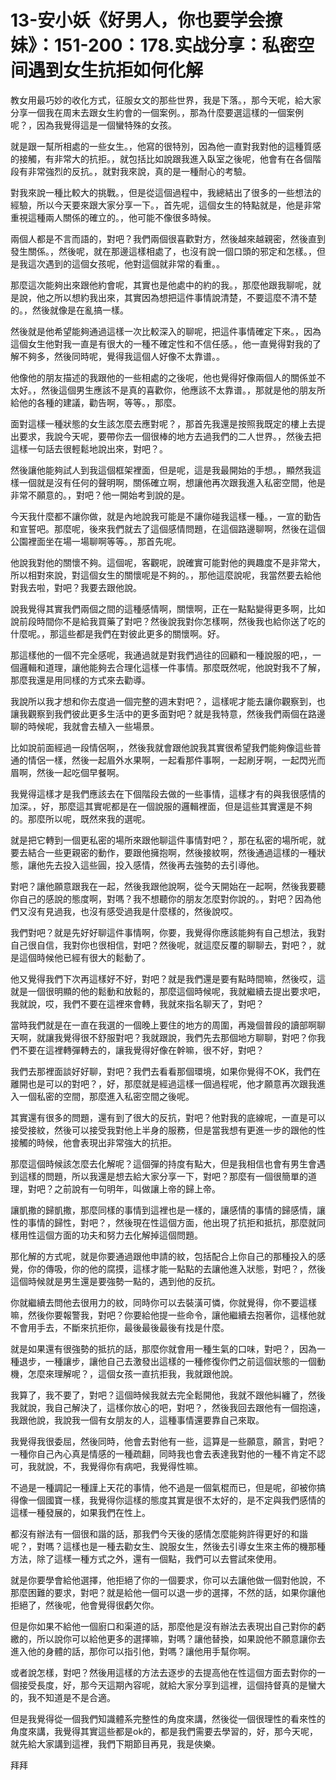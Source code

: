 # 13-安小妖《好男人，你也要学会撩妹》：151-200：178.实战分享：私密空间遇到女生抗拒如何化解

教女用最巧妙的收化方式，征服女文的那些世界，我是下落。，那今天呢，給大家分享一個我在周末去跟女生約會的一個案例。，那為什麼要選這樣的一個案例呢？，因為我覺得這是一個蠻特殊的女孩。

就是跟一幫所相處的一些女生。，他寫的很特別，因為他一直對我對他的這種質感的接觸，有非常大的抗拒。，就包括比如說跟我進入臥室之後呢，他會有在各個階段有非常強烈的反抗。，就對我來說，真的是一種耐心的考驗。

對我來說一種比較大的挑戰。，但是從這個過程中，我總結出了很多的一些想法的經驗，所以今天要來跟大家分享一下。，首先呢，這個女生的特點就是，他是非常重視這種兩人關係的確立的。，他可能不像很多時候。

兩個人都是不言而語的，對吧？我們兩個很喜歡對方，然後越來越親密，然後直到發生關係。，然後呢，就在那邊這樣相處了，也沒有說一個口頭的邪定和怎樣。，但是我這次遇到的這個女孩呢，他對這個就非常的看重。。

那麼這次能夠出來跟他約會呢，其實也是他處中的約的我。，那麼他跟我聊呢，就是說，他之所以想約我出來，其實因為想把這件事情說清楚，不要這麼不清不楚的。，然後就像是在亂搞一樣。

然後就是他希望能夠通過這樣一次比較深入的聊呢，把這件事情確定下來。，因為這個女生他對我一直是有很大的一種不確定性和不信任感。，他一直覺得對我的了解不夠多，然後同時呢，覺得我這個人好像不太靠谱。。

他像他的朋友描述的我跟他的一些相處的之後呢，他也覺得好像兩個人的關係並不太好。，然後這個男生應該不是真的喜歡你，他應該不太靠谱。，那就是他的朋友所給他的各種的建議，勸告啊，等等。，那麼。

面對這樣一種狀態的女生該怎麼去應對呢？，那首先我還是按照我既定的樓上去提出要求，我說今天呢，要帶你去一個很棒的地方去過我們的二人世界。，然後去把這樣一句話去很輕鬆地說出來，對吧？。

然後讓他能夠試人到我這個框架裡面，但是呢，這是我最開始的手想。，顯然我這樣一個就是沒有任何的聲明啊，關係確立啊，想讓他再次跟我進入私密空間，他是非常不願意的。，對吧？他一開始考到說的是。

今天我什麼都不讓你做，就是內地說我可能是不讓你碰我這樣一種。，一宣的勤告和宣誓吧。那麼呢，後來我們就去了這個感情問題，在這個路邊聊啊，然後在這個公園裡面坐在場一場聊啊等等。，那首先呢。

他說我對他的關懷不夠。這個呢，客觀呢，說確實可能對他的興趣度不是非常大，所以相對來說，對這個女生的關懷呢是不夠的。，那他這麼說呢，我當然要去給他對我去啦，對吧？我要去跟他說。

說我覺得其實我們兩個之間的這種感情啊，關懷啊，正在一點點變得更多啊，比如說前段時間你不是給我買藥了對吧？然後說我對你怎樣啊，然後我也給你送了吃的什麼呢。，那這些都是我們在對彼此更多的關懷啊。好。

那這樣他的一個不完全感呢，我通過就是對我們過往的回顧和一種說服的吧，，一個邏輯和道理，讓他能夠去合理化這樣一件事情。那麼既然呢，他說對我不了解，那麼我還是用同樣的方式來去勸導。

我說所以我才想和你去度過一個完整的週末對吧？，這樣呢才能去讓你觀察到，也讓我觀察到我們彼此更多生活中的更多面對吧？就是我特意，然後我們兩個在路邊聊的時候呢，我就會去植入一些場景。

比如說前面經過一段情侶啊，，然後我就會跟他說我其實很希望我們能夠像這些普通的情侶一樣，然後一起眉外水果啊，一起看那件事啊，一起刷牙啊，一起閃光而眉啊，然後一起吃個早餐啊。

我覺得這樣才是我們應該去在下個階段去做的一些事情，這樣才有的與我很感情的加深。，好，那麼這其實呢都是在一個說服的邏輯裡面，但是這些其實還是不夠的。那麼所以呢，既然來我的選呢。

就是把它轉到一個更私密的場所來跟他聊這件事情對吧？，那在私密的場所呢，就要去結合一些更親密的動作，要跟他擁抱啊，然後接紋啊，然後通過這樣的一種狀態，讓他先去投入這些圓，投入感情，然後再去強勢的去引導他。

對吧？讓他願意跟我在一起，然後我跟他說啊，從今天開始在一起啊，然後我要聽你自己的感說的態度啊，對嗎？我不想聽你的朋友怎麼對你說的。，對吧？因為他們又沒有見過我，也沒有感受過我是什麼樣的，然後說哎。

我們對吧？就是先好好聊這件事情啊，你要，我覺得你應該能夠有自己想法，我對自己很自信，我對你也很相信，對吧？然後呢，就這麼反覆的聊聊去，對吧？，就是這個時候他已經有很大的鬆動了。

他又覺得我們下次再這樣好不好，對吧？就是我們還是要有點時間嘛，然後哎，這就是一個很明顯的他的鬆動和放鬆的，那麼這個時候呢，我就繼續去提出要求吧，我就說，哎，我們不要在這裡來會轉，我就來指名聊天了，對吧？

當時我們就是在一直在我選的一個晚上要住的地方的周圍，再幾個普段的讀部啊聊天啊，就讓我覺得很不舒服對吧？我就跟說，我們先去那個地方聊聊，對吧？你我們不要在這裡轉彈轉去的，讓我覺得好像在幹嘛，很不好，對吧？

我們去那裡面談好好聊，對吧？我們去看看那個環境，如果你覺得不OK，我們在離開也是可以的對吧？，好，那麼就是經過這樣一個過程呢，他才願意再次跟我進入一個私密的空間，那麼進入私密空間之後呢。

其實還有很多的問題，還有到了很大的反抗，對吧？他對我的底線呢，一直是可以接受接紋，然後可以接受我對他上半身的服務，但是當我想有更進一步的跟他的性接觸的時候，他會表現出非常強大的抗拒。

那麼這個時候該怎麼去化解呢？這個彈的持度有點大，但是我相信也會有男生會遇到這樣的問題，所以我還是想去給大家分享一下，對吧？那麼有一個很簡單的道理，對吧？之前說有一句明年，叫做讓上帝的歸上帝。

讓凱撒的歸凱撒，那麼同樣的事情到這裡也是一樣的，讓感情的事情的歸感情，讓性的事情的歸性，對吧？，然後現在性這個方面，他出現了抗拒和抵抗，那麼就同樣用性這個方面的功夫和努力去化解掉這個問題。

那化解的方式呢，就是你要通過跟他申請的紋，包括配合上你自己的那種投入的感覺，你的傳吸，你的他的腐摸，這樣才能一點點的去讓他進入狀態，對吧？，然後這個時候就是男生還是要強勢一點的，遇到他的反抗。

你就繼續去問他去很用力的紋，同時你可以去裝潢可憐，你就覺得，你不要這樣嘛，然後你要報警我，對吧？你要給他提一些命令，讓他繼續去抱著你，這樣他就不會用手去，不斷來抗拒你，最後最後最後有找是什麼。

就是如果還有很強勢的抵抗的話，那麼你就會用一種生氣的口味，對吧？，因為一種退步，一種讓步，讓他自己去激發出這樣的一種修復你們之前這個狀態的一個動機，怎麼來理解呢？，這個女孩一直抗拒我，我就跟他說。

我算了，我不要了，對吧？這個時候我就去完全鬆開他，我就不跟他糾纏了，然後我就說，我自己解決了，這樣你放心的吧，對吧？，然後我回去跟他有一個抱遠，我跟他說，我說我一個有女朋友的人，這種事情還要靠自己來取。

我覺得我很委屈，然後同時，他會去對他有一些，這算是一些願意，願言，對吧？一種你自己內心真是情感的一種疏翻，同時我也會去表達我對他的一種不肯定不認可，我就說，不，我覺得你有病吧，我覺得性嘛。

不過是一種調記一種謹上天花的事情，他不過是一個氣棍而已，但是呢，卻被你搞得像一個國寶一樣，我覺得你這樣的態度其實是很不太好的，是不定與我們感情的這樣一種發展的，如果我們在性上。

都沒有辦法有一個很和諧的話，那我們今天後的感情怎麼能夠許得更好的和諧呢？，對嗎？這樣也是一種去勸女生、說服女生，然後去引導女生來主佈的機那種方法，除了這樣一種方式之外，還有一個點，我們可以去嘗試來使用。

就是你要學會給他選擇，他拒絕了你的一個要求，你可以去讓他做一個對他說，不那麼困難的要求，對吧？就是給他一個可以退一步的選擇，不然的話，如果你讓他拒絕了，然後呢，他會覺得很虧欠你。

但是你如果不給他一個廚口和渠道的話，那麼他是沒有辦法去表現出自己對你的虧繳的，所以說你可以給他更多的選擇嘛，對嗎？讓他替換，如果說他不願意讓你去進入他的身體的話，那你可以指引他，對嗎？讓他用手幫你啊。

或者說怎樣，對吧？然後用這樣的方法去逐步的去提高他在性這個方面去對你的一個接受長度，好，那今天這期內容呢，就給大家分享到這裡，這個持督真的是蠻大的，我不知道是不是合適。

但是我覺得從一個我們知識體系完整性的角度來講，然後從一個很理性的看來性的角度來講，我覺得其實這些都是ok的，都是我們需要去學習的，好，那今天呢，就先給大家講到這裡，我們下期節目再見，我是俠樂。

拜拜